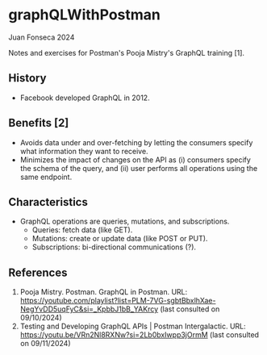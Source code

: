 # graphQLWithPostman

Juan Fonseca 2024

Notes and exercises for Postman's Pooja Mistry's GraphQL training [1].

## History
* Facebook developed GraphQL in 2012.

## Benefits [2]
* Avoids data under and over-fetching by letting the consumers specify what information they want to receive.
* Minimizes the impact of changes on the API as (i) consumers specify the schema of the query, and (ii) user performs all operations using the same endpoint.

## Characteristics
* GraphQL operations are queries, mutations, and subscriptions.
    * Queries: fetch data (like GET).
    * Mutations: create or update data (like POST or PUT).
    * Subscriptions: bi-directional communications (?).

## References
1. Pooja Mistry. Postman. GraphQL in Postman. URL: https://youtube.com/playlist?list=PLM-7VG-sgbtBbxlhXae-NegYvDD5uqFyC&si=_KpbbJ1bB_YAKrcy (last consulted on 09/10/2024)
2. Testing and Developing GraphQL APIs | Postman Intergalactic. URL: https://youtu.be/VRn2Nl8RXNw?si=2Lb0bxIwpp3jOrmM (last consulted on 09/11/2024)
